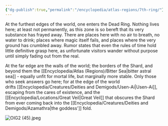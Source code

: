 ```yaml
---
{"dg-publish":true,"permalink":"/encyclopedia/atlas-regions/7th-ring/"}
---
```


At the furthest edges of the world, one enters the Dead Ring. Nothing lives here; at least not permanently, as this zone is so bereft that its very substance has frayed away. There are places here with no air to breath, no water to drink; places where magic itself fails, and places where the very ground has crumbled away. Rumor states that even the rules of time hold little definitive grasp here, as unfortunate visitors wander without purpose until simply fading out from the real. 

At the far edge are the walls of the world; the borders of the Shard, and beyond them the [[Encyclopedia/Atlas (Regions)/Bitter Sea\|bitter astral sea]] - equally unfit for mortal life, but marginally more stable. Only those who seek answers go here; for at the edge of the world drifts [[Encyclopedia/Creatures/Deities and Demigods/Usen-Ai\|Usen-Ai]], escaping from the cares of existence, and the [[Encyclopedia/Locations/Great Veil\|Great Veil]] that obscures the Shard from ever coming back into the [[Encyclopedia/Creatures/Deities and Demigods/Azamathra\|the goddess']] fold.

![OIG2 (45).jpeg](/img/user/Images/OIG2%20(45).jpeg)